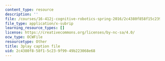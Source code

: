 ```yaml
---
content_type: resource
description: ''
file: /courses/16-412j-cognitive-robotics-spring-2016/2c4380f858f15c239f9949b223068e68_0wxS1iBHG9U.vtt
file_type: application/x-subrip
learning_resource_types: []
license: https://creativecommons.org/licenses/by-nc-sa/4.0/
ocw_type: OCWFile
resourcetype: Other
title: 3play caption file
uid: 2c4380f8-58f1-5c23-9f99-49b223068e68
---
```

